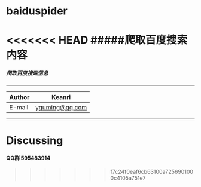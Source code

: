 # baiduspider
<<<<<<< HEAD
#####爬取百度搜索内容
=======
##### 爬取百度搜索信息

****
|Author|Keanri|
|---|---
|E-mail|yguming@qq.com

****

# Discussing
#### QQ群 595483914
>>>>>>> f7c24f0eaf6cb63100a7256901000c4105a751e7
